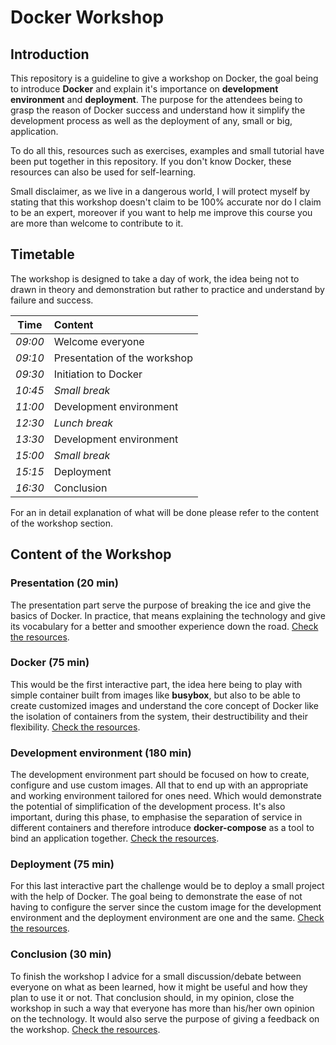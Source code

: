 # Docker Workshop

## Introduction
This repository is a guideline to give a workshop on Docker, the goal being to
introduce **Docker** and explain it's importance on **development environment**
and **deployment**. The purpose for the attendees being to grasp the reason of
Docker success and understand how it simplify the development process as well
as the deployment of any, small or big, application.

To do all this, resources such as exercises, examples and small tutorial have
been put together in this repository. If you don't know Docker, these resources
can also be used for self-learning.

Small disclaimer, as we live in a dangerous world, I will protect myself by
stating that this workshop doesn't claim to be 100% accurate nor do I claim to
be an expert, moreover if you want to help me improve this course you are more
than welcome to contribute to it.


## Timetable
The workshop is designed to take a day of work, the idea being not to drawn in
theory and demonstration but rather to practice and understand by failure and
success.

| **Time** | **Content**                  |
|:--------:|:-----------------------------|
| *09:00*  | Welcome everyone             |
| *09:10*  | Presentation of the workshop |
| *09:30*  | Initiation to Docker         |
| *10:45*  | _Small break_                |
| *11:00*  | Development environment      |
| *12:30*  | _Lunch break_                |
| *13:30*  | Development environment      |
| *15:00*  | _Small break_                |
| *15:15*  | Deployment                   |
| *16:30*  | Conclusion                   |

For an in detail explanation of what will be done please refer to the content of
the workshop section.


## Content of the Workshop

### Presentation (20 min)
The presentation part serve the purpose of breaking the ice and give the basics
of Docker. In practice, that means explaining the technology and give its
vocabulary for a better and smoother experience down the road.
[Check the resources](./Presentation/README.md).

### Docker (75 min)
This would be the first interactive part, the idea here being to play with
simple container built from images like **busybox**, but also to be able to
create customized images and understand the core concept of Docker like the
isolation of containers from the system, their destructibility and their
flexibility.
[Check the resources](./Docker/README.md).

### Development environment (180 min)
The development environment part should be focused on how to create, configure
and use custom images. All that to end up with an appropriate and working
environment tailored for ones need. Which would demonstrate the potential of 
simplification of the development process. It's also important, during this 
phase, to emphasise the separation of service in different containers and 
therefore introduce **docker-compose** as a tool to bind an application
together.
[Check the resources](./Development/README.md).

### Deployment (75 min)
For this last interactive part the challenge would be to deploy a small project
with the help of Docker. The goal being to demonstrate the ease of not having to
configure the server since the custom image for the development environment and
the deployment environment are one and the same.
[Check the resources](./Deployment/README.md).

### Conclusion (30 min)
To finish the workshop I advice for a small discussion/debate between everyone
on what as been learned, how it might be useful and how they plan to use it or
not. That conclusion should, in my opinion, close the workshop in such a way
that everyone has more than his/her own opinion on the technology. It would also
serve the purpose of giving a feedback on the workshop.
[Check the resources](./Conclusion/README.md).
